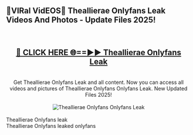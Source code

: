 <h2>🔴VIRal VidEOS🔴 Theallierae Onlyfans Leak Videos And Photos - Update Files 2025!</h2>
<br>
<div align="center">
<h2><a href="https://213.232.235.80/live/video.php?q=theallierae-onlyfans" rel="nofollow">🔴 CLICK HERE 🌐==►► Theallierae Onlyfans Leak</a></h2>
<br>
Get Theallierae Onlyfans Leak and all content. Now you can access all videos and pictures of Theallierae Onlyfans Onlyfans Leak. New Updated Files 2025!
<br>
<br>
<a href="https://213.232.235.80/live/video.php?q=theallierae-onlyfans" rel="nofollow" data-target="animated-image.originalLink"><img src="https://i.imgur.com/dJHk4Zq.gif" alt="Theallierae Onlyfans Onlyfans Leak" style="max-width: 100%; display: inline-block;" data-target="animated-image.originalImage"></a>
</div>
<br>
Theallierae Onlyfans leak<br>
Theallierae Onlyfans leaked onlyfans